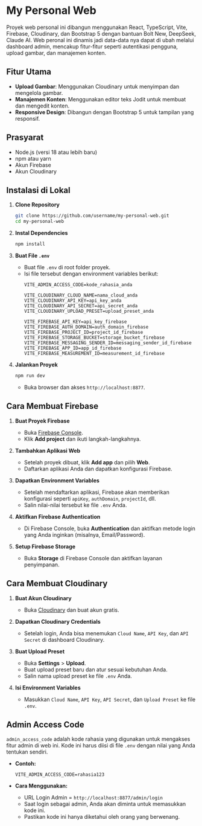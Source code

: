 # My Personal Web

Proyek web personal ini dibangun menggunakan React, TypeScript, Vite, Firebase, Cloudinary, dan Bootstrap 5 dengan bantuan Bolt New, DeepSeek, Claude AI. Web peronal ini dinamis jadi data-data nya dapat di ubah melalui dashboard admin, mencakup fitur-fitur seperti autentikasi pengguna, upload gambar, dan manajemen konten.

## Fitur Utama
- **Upload Gambar**: Menggunakan Cloudinary untuk menyimpan dan mengelola gambar.
- **Manajemen Konten**: Menggunakan editor teks Jodit untuk membuat dan mengedit konten.
- **Responsive Design**: Dibangun dengan Bootstrap 5 untuk tampilan yang responsif.

## Prasyarat
- Node.js (versi 18 atau lebih baru)
- npm atau yarn
- Akun Firebase
- Akun Cloudinary

## Instalasi di Lokal

1. **Clone Repository**
   ```bash
   git clone https://github.com/username/my-personal-web.git
   cd my-personal-web
   ```

2. **Instal Dependencies**
   ```bash
   npm install
   ```

3. **Buat File `.env`**
   - Buat file `.env` di root folder proyek.
   - Isi file tersebut dengan environment variables berikut:
     ```env
     VITE_ADMIN_ACCESS_CODE=kode_rahasia_anda

     VITE_CLOUDINARY_CLOUD_NAME=nama_cloud_anda
     VITE_CLOUDINARY_API_KEY=api_key_anda
     VITE_CLOUDINARY_API_SECRET=api_secret_anda
     VITE_CLOUDINARY_UPLOAD_PRESET=upload_preset_anda

     VITE_FIREBASE_API_KEY=api_key_firebase
     VITE_FIREBASE_AUTH_DOMAIN=auth_domain_firebase
     VITE_FIREBASE_PROJECT_ID=project_id_firebase
     VITE_FIREBASE_STORAGE_BUCKET=storage_bucket_firebase
     VITE_FIREBASE_MESSAGING_SENDER_ID=messaging_sender_id_firebase
     VITE_FIREBASE_APP_ID=app_id_firebase
     VITE_FIREBASE_MEASUREMENT_ID=measurement_id_firebase
     ```

4. **Jalankan Proyek**
   ```bash
   npm run dev
   ```
   - Buka browser dan akses `http://localhost:8877`.

## Cara Membuat Firebase

1. **Buat Proyek Firebase**
   - Buka [Firebase Console](https://console.firebase.google.com/).
   - Klik **Add project** dan ikuti langkah-langkahnya.

2. **Tambahkan Aplikasi Web**
   - Setelah proyek dibuat, klik **Add app** dan pilih **Web**.
   - Daftarkan aplikasi Anda dan dapatkan konfigurasi Firebase.

3. **Dapatkan Environment Variables**
   - Setelah mendaftarkan aplikasi, Firebase akan memberikan konfigurasi seperti `apiKey`, `authDomain`, `projectId`, dll.
   - Salin nilai-nilai tersebut ke file `.env` Anda.

4. **Aktifkan Firebase Authentication**
   - Di Firebase Console, buka **Authentication** dan aktifkan metode login yang Anda inginkan (misalnya, Email/Password).

5. **Setup Firebase Storage**
   - Buka **Storage** di Firebase Console dan aktifkan layanan penyimpanan.

## Cara Membuat Cloudinary

1. **Buat Akun Cloudinary**
   - Buka [Cloudinary](https://cloudinary.com/) dan buat akun gratis.

2. **Dapatkan Cloudinary Credentials**
   - Setelah login, Anda bisa menemukan `Cloud Name`, `API Key`, dan `API Secret` di dashboard Cloudinary.

3. **Buat Upload Preset**
   - Buka **Settings** > **Upload**.
   - Buat upload preset baru dan atur sesuai kebutuhan Anda.
   - Salin nama upload preset ke file `.env` Anda.

4. **Isi Environment Variables**
   - Masukkan `Cloud Name`, `API Key`, `API Secret`, dan `Upload Preset` ke file `.env`.

## Admin Access Code

`admin_access_code` adalah kode rahasia yang digunakan untuk mengakses fitur admin di web ini. Kode ini harus diisi di file `.env` dengan nilai yang Anda tentukan sendiri.

- **Contoh:**
  ```env
  VITE_ADMIN_ACCESS_CODE=rahasia123
  ```

- **Cara Menggunakan:**
  - URL Login Admin = `http://localhost:8877/admin/login`
  - Saat login sebagai admin, Anda akan diminta untuk memasukkan kode ini.
  - Pastikan kode ini hanya diketahui oleh orang yang berwenang.
